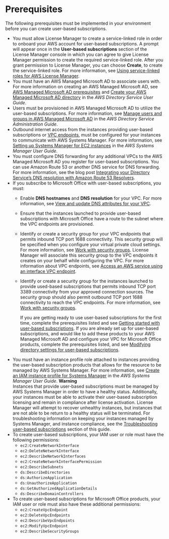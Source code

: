 # Prerequisites<a name="user-based-subscriptions-prerequisites"></a>

The following prerequisites must be implemented in your environment before you can create user\-based subscriptions\.
+ You must allow License Manager to create a service\-linked role in order to onboard your AWS account for user\-based subscriptions\. A prompt will appear once in the **User\-based subscriptions** section of the License Manager console in which you can agree to give License Manager permission to create the required service\-linked role\. After you grant permission to License Manager, you can choose **Create**, to create the service\-linked role\. For more information, see [Using service\-linked roles for AWS License Manager](using-service-linked-roles.md)\.
+ You must have an AWS Managed Microsoft AD to associate users with\. For more information on creating an AWS Managed Microsoft AD, see [AWS Managed Microsoft AD prerequisites](https://docs.aws.amazon.com/directoryservice/latest/admin-guide/ms_ad_getting_started_prereqs.html) and [Create your AWS Managed Microsoft AD directory](https://docs.aws.amazon.com/directoryservice/latest/admin-guide/ms_ad_getting_started_create_directory.html) in the *AWS Directory Service User Guide*\.
+ Users must be provisioned in AWS Managed Microsoft AD to utilize the user\-based subscriptions\. For more information, see [Manage users and groups in AWS Managed Microsoft AD](https://docs.aws.amazon.com/directoryservice/latest/admin-guide/ms_ad_manage_users_groups.html) in the *AWS Directory Service Administration Guide*\.
+ Outbound internet access from the instances providing user\-based subscriptions or [VPC endpoints](https://docs.aws.amazon.com/vpc/latest/privatelink/what-is-privatelink.html), must be configured for your instances to communicate with AWS Systems Manager\. For more information, see [Setting up Systems Manager for EC2 instances](https://docs.aws.amazon.com/systems-manager/latest/userguide/systems-manager-setting-up-ec2.html) in the *AWS Systems Manager User Guide*\.
+ You must configure DNS forwarding for any additional VPCs to the AWS Managed Microsoft AD you register for user\-based subscriptions\. You can use Amazon Route 53 or another DNS service for DNS forwarding\. For more information, see the blog post [Integrating your Directory Service’s DNS resolution with Amazon Route 53 Resolvers](http://aws.amazon.com/blogs/networking-and-content-delivery/integrating-your-directory-services-dns-resolution-with-amazon-route-53-resolvers/)\.
+ If you subscribe to Microsoft Office with user\-based subscriptions, you must:
  + Enable **DNS hostnames** and **DNS resolution** for your VPC\. For more information, see [View and update DNS attributes for your VPC](https://docs.aws.amazon.com/vpc/latest/userguide/vpc-dns.html#vpc-dns-updating)\.
  + Ensure that the instances launched to provide user\-based subscriptions with Microsoft Office have a route to the subnet where the VPC endpoints are provisioned\.
  + Identify or create a security group for your VPC endpoints that permits inbound TCP port 1688 connectivity\. This security group will be specified when you configure your virtual private cloud settings\. For more information, see [Work with security groups](https://docs.aws.amazon.com/vpc/latest/userguide/VPC_SecurityGroups.html#working-with-security-groups)\. License Manager will associate this security group to the VPC endpoints it creates on your behalf while configuring the VPC\. For more information about VPC endpoints, see [Access an AWS service using an interface VPC endpoint](https://docs.aws.amazon.com/vpc/latest/privatelink/create-interface-endpoint.html)\.
  + Identify or create a security group for the instances launched to provide used\-based subscriptions that permits inbound TCP port 3389 connectivity from your approved connection sources\. The security group should also permit outbound TCP port 1688 connectivity to reach the VPC endpoints\. For more information, see [Work with security groups](https://docs.aws.amazon.com/vpc/latest/userguide/VPC_SecurityGroups.html#working-with-security-groups)\.

    If you are getting ready to use user\-based subscriptions for the first time, complete the prerequisites listed and see [Getting started with user\-based subscriptions](user-based-subscriptions-getting-started.md)\. If you are already set up for user\-based subscriptions, and would like to add these products to your AWS Managed Microsoft AD and configure your VPC for Microsoft Office products, complete the prerequisites listed, and see [Modifying directory settings for user\-based subscriptions](user-based-subscriptions-modify-ad.md)\.
+ You must have an instance profile role attached to instances providing the user\-based subscription products that allows for the resource to be managed by AWS Systems Manager\. For more information, see [Create an IAM instance profile for Systems Manager](https://docs.aws.amazon.com/systems-manager/latest/userguide/setup-instance-profile.html) in the *AWS Systems Manager User Guide*\.
**Warning**  
Instances that provide user\-based subscriptions must be managed by AWS Systems Manager in order to have a healthy status\. Additionally, your instances must be able to activate their user\-based subscription licensing and remain in compliance after license activation\. License Manager will attempt to recover unhealthy instances, but instances that are not able to be return to a healthy status will be terminated\. For troubleshooting information on keeping your instances managed by Systems Manager, and instance compliance, see the [Troubleshooting user\-based subscriptions](user-based-subscriptions-troubleshoot.md) section of this guide\.
+ To create user\-based subscriptions, your IAM user or role must have the following permissions:
  + `ec2:CreateNetworkInterface`
  + `ec2:DeleteNetworkInterface`
  + `ec2:DescribeNetworkInterfaces`
  + `ec2:CreateNetworkInterfacePermission`
  + `ec2:DescribeSubnets`
  + `ds:DescribeDirectories`
  + `ds:AuthorizeApplication`
  + `ds:UnauthorizeApplication`
  + `ds:GetAuthorizedApplicationDetails`
  + `ds:DescribeDomainControllers`
+ To create user\-based subscriptions for Microsoft Office products, your IAM user or role must also have these additional permissions:
  + `ec2:CreateVpcEndpoint`
  + `ec2:DeleteVpcEndpoints`
  + `ec2:DescribeVpcEndpoints`
  + `ec2:ModifyVpcEndpoint`
  + `ec2:DescribeSecurityGroups`